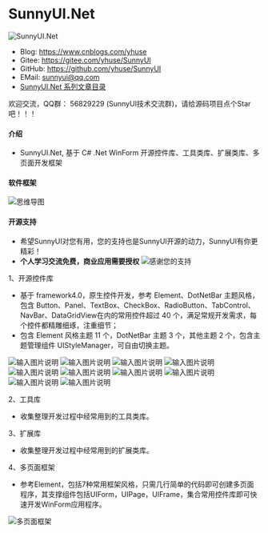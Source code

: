 # SunnyUI.Net
![SunnyUI.Net](https://images.gitee.com/uploads/images/2020/0518/223316_45bda072_416720.png)

- Blog:   https://www.cnblogs.com/yhuse
- Gitee:  https://gitee.com/yhuse/SunnyUI
- GitHub: https://github.com/yhuse/SunnyUI
- EMail:  sunnyui@qq.com
- [SunnyUI.Net 系列文章目录](https://www.cnblogs.com/yhuse/p/12920272.html) 

欢迎交流，QQ群： 56829229  (SunnyUI技术交流群)，请给源码项目点个Star吧！！！

#### 介绍
  - SunnyUI.Net, 基于 C# .Net WinForm 开源控件库、工具类库、扩展类库、多页面开发框架

#### 软件框架
![思维导图](https://images.gitee.com/uploads/images/2020/0518/223455_88a12732_416720.png)

#### 开源支持
  - 希望SunnyUI对您有用，您的支持也是SunnyUI开源的动力，SunnyUI有你更精彩！
  - **个人学习交流免费，商业应用需要授权**
![感谢您的支持](https://images.gitee.com/uploads/images/2020/0524/233620_6685fbbf_416720.png)

1、开源控件库

  - 基于 framework4.0，原生控件开发，参考 Element、DotNetBar 主题风格，包含 Button、Panel、TextBox、CheckBox、RadioButton、TabControl、NavBar、DataGridView在内的常用控件超过 40 个，满足常规开发需求，每个控件都精雕细琢，注重细节；
  - 包含 Element 风格主题 11 个，DotNetBar 主题 3 个，其他主题 2 个，包含主题管理组件 UIStyleManager，可自由切换主题。

![输入图片说明](https://images.gitee.com/uploads/images/2020/0518/224339_7cf2caf3_416720.png)
![输入图片说明](https://images.gitee.com/uploads/images/2020/0518/224356_b9127fed_416720.png)
![输入图片说明](https://images.gitee.com/uploads/images/2020/0518/224403_e925a674_416720.png)
![输入图片说明](https://images.gitee.com/uploads/images/2020/0518/224411_df011de9_416720.png)
![输入图片说明](https://images.gitee.com/uploads/images/2020/0518/224421_deca8b8a_416720.png)
![输入图片说明](https://images.gitee.com/uploads/images/2020/0518/224430_8e28b972_416720.png)
![输入图片说明](https://images.gitee.com/uploads/images/2020/0518/224447_5bb8b095_416720.png)
![输入图片说明](https://images.gitee.com/uploads/images/2020/0518/224455_9f05ef13_416720.png)
![输入图片说明](https://images.gitee.com/uploads/images/2020/0518/224502_07596d21_416720.png)
![输入图片说明](https://images.gitee.com/uploads/images/2020/0518/224511_2cddb447_416720.png)

2、工具库

  - 收集整理开发过程中经常用到的工具类库。

3、扩展库

  - 收集整理开发过程中经常用到的扩展类库。

4、多页面框架

  - 参考Element，包括7种常用框架风格，只需几行简单的代码即可创建多页面程序，其支撑组件包括UIForm，UIPage，UIFrame，集合常用控件库即可快速开发WinForm应用程序。

![多页面框架](https://images.gitee.com/uploads/images/2020/0518/224650_6b8984f2_416720.png)
    
    
